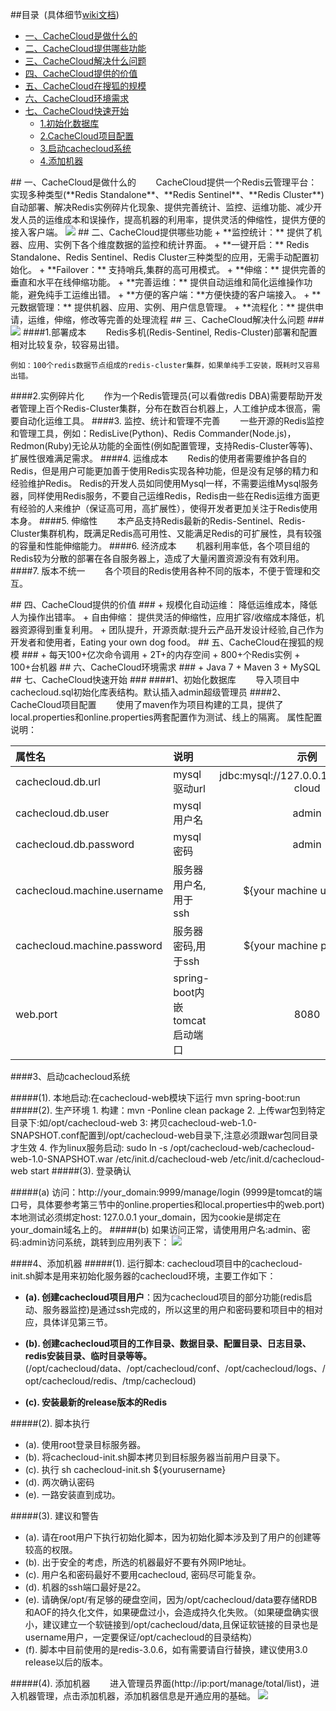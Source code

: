 ##<a name="index"/>目录&nbsp;&nbsp;(具体细节[wiki文档](https://github.com/sohutv/cachecloud/wiki "Cachecloud Wiki"))
* [一、CacheCloud是做什么的](#cc1)
* [二、CacheCloud提供哪些功能](#cc2)
* [三、CacheCloud解决什么问题](#cc3)
* [四、CacheCloud提供的价值](#cc4) 
* [五、CacheCloud在搜狐的规模](#cc5)
* [六、CacheCloud环境需求](#cc6)
* [七、CacheCloud快速开始](#cc7)
    * [1.初始化数据库](#cc7-1)
    * [2.CacheCloud项目配置](#cc7-2)
    * [3.启动cachecloud系统](#cc7-3)
    * [4.添加机器](#cc7-4)

<a name="cc1"/>
## 一、CacheCloud是做什么的
&nbsp;&nbsp;&nbsp;&nbsp;&nbsp;&nbsp;&nbsp;CacheCloud提供一个Redis云管理平台：实现多种类型(**Redis Standalone**、**Redis Sentinel**、**Redis Cluster**)自动部署、解决Redis实例碎片化现象、提供完善统计、监控、运维功能、减少开发人员的运维成本和误操作，提高机器的利用率，提供灵活的伸缩性，提供方便的接入客户端。



<img src="http://i3.itc.cn/20160125/3084_5393fb5d_7350_f249_9e37_c0d06d00b908_1.png">

<a name="cc2"/>
## 二、CacheCloud提供哪些功能
+  **监控统计：**	提供了机器、应用、实例下各个维度数据的监控和统计界面。
+  **一键开启：**	Redis Standalone、Redis Sentinel、Redis Cluster三种类型的应用，无需手动配置初始化。
+  **Failover：**	支持哨兵,集群的高可用模式。
+  **伸缩：**	    提供完善的垂直和水平在线伸缩功能。
+  **完善运维：**    提供自动运维和简化运维操作功能，避免纯手工运维出错。
+  **方便的客户端：**方便快捷的客户端接入。
+  **元数据管理：**    提供机器、应用、实例、用户信息管理。
+  **流程化：**      提供申请，运维，伸缩，修改等完善的处理流程 

<a name="cc3"/>
## 三、CacheCloud解决什么问题 ###
<img src="http://i3.itc.cn/20160125/3084_e6f2f51c_54cf_4081_450f_c69998e74d01_1.png">
####1.部署成本
&nbsp;&nbsp;&nbsp;&nbsp;&nbsp;&nbsp;&nbsp;Redis多机(Redis-Sentinel, Redis-Cluster)部署和配置相对比较复杂，较容易出错。

	例如：100个redis数据节点组成的redis-cluster集群，如果单纯手工安装，既耗时又容易出错。
####2.实例碎片化
&nbsp;&nbsp;&nbsp;&nbsp;&nbsp;&nbsp;&nbsp;作为一个Redis管理员(可以看做redis DBA)需要帮助开发者管理上百个Redis-Cluster集群，分布在数百台机器上，人工维护成本很高，需要自动化运维工具。
####3. 监控、统计和管理不完善
&nbsp;&nbsp;&nbsp;&nbsp;&nbsp;&nbsp;&nbsp;一些开源的Redis监控和管理工具，例如：RedisLive(Python)、Redis Commander(Node.js)，Redmon(Ruby)无论从功能的全面性(例如配置管理，支持Redis-Cluster等等)、扩展性很难满足需求。
####4. 运维成本
&nbsp;&nbsp;&nbsp;&nbsp;&nbsp;&nbsp;&nbsp;Redis的使用者需要维护各自的Redis，但是用户可能更加善于使用Redis实现各种功能，但是没有足够的精力和经验维护Redis。
Redis的开发人员如同使用Mysql一样，不需要运维Mysql服务器，同样使用Redis服务，不要自己运维Redis，Redis由一些在Redis运维方面更有经验的人来维护（保证高可用，高扩展性），使得开发者更加关注于Redis使用本身。
####5. 伸缩性
&nbsp;&nbsp;&nbsp;&nbsp;&nbsp;&nbsp;&nbsp;本产品支持Redis最新的Redis-Sentinel、Redis-Cluster集群机构，既满足Redis高可用性、又能满足Redis的可扩展性，具有较强的容量和性能伸缩能力。
####6. 经济成本
&nbsp;&nbsp;&nbsp;&nbsp;&nbsp;&nbsp;&nbsp;机器利用率低，各个项目组的Redis较为分散的部署在各自服务器上，造成了大量闲置资源没有有效利用。 
####7. 版本不统一 
&nbsp;&nbsp;&nbsp;&nbsp;&nbsp;&nbsp;&nbsp;各个项目的Redis使用各种不同的版本，不便于管理和交互。

<a name="cc4"/>
## 四、CacheCloud提供的价值 ###
+  规模化自动运维：	降低运维成本，降低人为操作出错率。
+  自由伸缩：	    提供灵活的伸缩性，应用扩容/收缩成本降低，机器资源得到重复利用。
+  团队提升，开源贡献:提升云产品开发设计经验,自己作为开发者和使用者，Eating your own dog food。

<a name="cc5"/>
## 五、CacheCloud在搜狐的规模 ###
+  每天100+亿次命令调用
+  2T+的内存空间
+  800+个Redis实例
+  100+台机器

<a name="cc6"/>
## 六、CacheCloud环境需求 ###
+  Java 7
+  Maven 3
+  MySQL

<a name="cc7"/>
## 七、CacheCloud快速开始 ###

<a name="cc7-1"/>
####1、初始化数据库
&nbsp;&nbsp;&nbsp;&nbsp;&nbsp;&nbsp;&nbsp;导入项目中cachecloud.sql初始化库表结构。默认插入admin超级管理员

<a name="cc7-2"/>
####2、CacheCloud项目配置
&nbsp;&nbsp;&nbsp;&nbsp;&nbsp;&nbsp;&nbsp;使用了maven作为项目构建的工具，提供了 local.properties和online.properties两套配置作为测试、线上的隔离。
属性配置说明：
	

| 属性名 | 说明  | 示例 |
| :-------------------------- |:----------------------------- | :----------------------------------------:|
| cachecloud.db.url      | mysql驱动url     | jdbc:mysql://127.0.0.1:3306/cache-cloud |
| cachecloud.db.user     | mysql用户名      |  admin |
| cachecloud.db.password | mysql密码        |  admin | 
| cachecloud.machine.username | 服务器用户名,用于ssh        | ${your machine username} | 
| cachecloud.machine.password | 服务器密码,用于ssh        |  ${your machine password} | 
| web.port | spring-boot内嵌tomcat启动端口        | 8080  | 		
		
		
		
<a name="cc7-3"/>
####3、启动cachecloud系统

#####(1). 本地启动:在cachecloud-web模块下运行
        mvn spring-boot:run
#####(2). 生产环境
        1. 构建：mvn -Ponline clean package
        2. 上传war包到特定目录下:如/opt/cachecloud-web
        3: 拷贝cachecloud-web-1.0-SNAPSHOT.conf配置到/opt/cachecloud-web目录下,注意必须跟war包同目录才生效
        4. 作为linux服务启动:
        sudo ln -s /opt/cachecloud-web/cachecloud-web-1.0-SNAPSHOT.war /etc/init.d/cachecloud-web 
        /etc/init.d/cachecloud-web start
#####(3). 登录确认

#####(a) 访问：http://your_domain:9999/manage/login (9999是tomcat的端口号，具体要参考第三节中的online.properties和local.properties中的web.port)
	本地测试必须绑定host: 127.0.0.1 your_domain，因为cookie是绑定在your_domain域名上的。
#####(b) 如果访问正常，请使用用户名:admin、密码:admin访问系统，跳转到应用列表下：
<img src="http://i2.itc.cn/20160125/3084_365af079_a76e_4bc9_6107_2d2c13bb8dbb_1.jpg">

<a name="cc7-4"/>
####4、添加机器
#####(1). 运行脚本:
cachecloud项目中的cachecloud-init.sh脚本是用来初始化服务器的cachecloud环境，主要工作如下：

+  **(a). 创建cachecloud项目用户**：因为cachecloud项目的部分功能(redis启动、服务器监控)是通过ssh完成的，所以这里的用户和密码要和项目中的相对应，具体详见第三节。

+  **(b). 创建cachecloud项目的工作目录、数据目录、配置目录、日志目录、redis安装目录、临时目录等等。**(/opt/cachecloud/data、/opt/cachecloud/conf、/opt/cachecloud/logs、/opt/cachecloud/redis、/tmp/cachecloud)

+  **(c). 安装最新的release版本的Redis**

#####(2). 脚本执行
+  (a). 使用root登录目标服务器。
+  (b). 将cachecloud-init.sh脚本拷贝到目标服务器当前用户目录下。
+  (c). 执行 sh cachecloud-init.sh ${yourusername}
+  (d). 两次确认密码
+  (e). 一路安装直到成功。

#####(3). 建议和警告 
+  (a). 请在root用户下执行初始化脚本，因为初始化脚本涉及到了用户的创建等较高的权限。
+  (b). 出于安全的考虑，所选的机器最好不要有外网IP地址。
+  (c). 用户名和密码最好不要用cachecloud, 密码尽可能复杂。
+  (d). 机器的ssh端口最好是22。
+  (e). 请确保/opt/有足够的硬盘空间，因为/opt/cachecloud/data要存储RDB和AOF的持久化文件，如果硬盘过小，会造成持久化失败。（如果硬盘确实很小，建议建立一个软链接到/opt/cachecloud/data,且保证软链接的目录也是username用户，一定要保证/opt/cachecloud的目录结构）
+  (f). 脚本中目前使用的是redis-3.0.6，如有需要请自行替换，建议使用3.0 release以后的版本。
    
#####(4). 添加机器 
&nbsp;&nbsp;&nbsp;&nbsp;&nbsp;&nbsp;&nbsp;进入管理员界面(http://ip:port/manage/total/list)，进入机器管理，点击添加机器，添加机器信息是开通应用的基础。
<img src="http://i2.itc.cn/20160127/3084_c9d9d17b_4e86_a17f_5442_cf9cc08c68f3_1.jpg"/>


 

